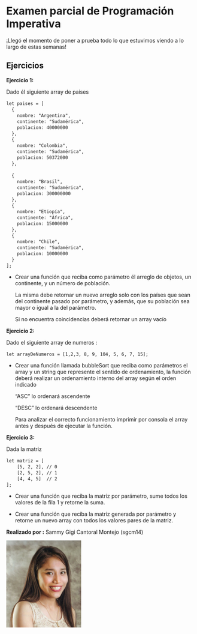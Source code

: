 # Examen parcial de Programación Imperativa
¡Llegó el momento de poner a prueba todo lo que estuvimos viendo a lo largo de estas semanas!

## Ejercicios

**Ejercicio 1:**

Dado él siguiente array de paises

    let paises = [
      {
        nombre: "Argentina",
        continente: "Sudamérica",
        poblacion: 40000000
      },
      {
        nombre: "Colombia",
        continente: "Sudamérica",
        poblacion: 50372000
      },
  
      {
        nombre: "Brasil",
        continente: "Sudamérica",
        poblacion: 300000000
      },
      {
        nombre: "Etiopía",
        continente: "África",
        poblacion: 15000000
      },
      {
        nombre: "Chile",
        continente: "Sudamérica",
        poblacion: 10000000
      }
    ];

* Crear una función que reciba como parámetro él arreglo de objetos, un continente, y un número de población.

  La misma debe retornar un nuevo arreglo solo con los países que sean del continente pasado por parámetro, y además, que su población sea mayor o igual a la del parámetro.

  Si no encuentra coincidencias deberá retornar un array vacío



**Ejercicio 2:**

Dado el siguiente array de numeros :

    let arrayDeNumeros = [1,2,3, 8, 9, 104, 5, 6, 7, 15];
 
* Crear una función llamada bubbleSort que reciba como parámetros el array y un string que represente el sentido de ordenamiento, la función deberá realizar un ordenamiento interno del array según el orden indicado 

  “ASC” lo ordenará ascendente

  “DESC” lo ordenará descendente
	
  Para analizar el correcto funcionamiento imprimir por consola el array antes y después de ejecutar la función. 



**Ejercicio 3:**

Dada la matriz 

    let matriz = [
        [5, 2, 2], // 0
        [2, 5, 2], // 1
        [4, 4, 5]  // 2
    ];


* Crear una función que reciba la matriz por parámetro, sume todos los valores de la fila 1 y retorne la suma.

* Crear una función que reciba la matriz generada por parámetro y retorne un nuevo array con todos los valores pares de la matriz.


**Realizado por :** Sammy Gigi Cantoral Montejo (sgcm14)

<img src ="https://raw.githubusercontent.com/sgcm14/sgcm14/main/sammy.jpg" width="200">
